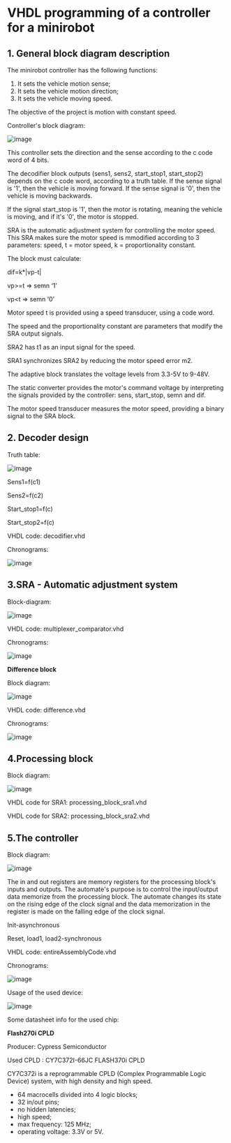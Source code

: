 <h1>VHDL programming of a controller for a minirobot</h1>

<h2>1. General block diagram description</h2>

The minirobot controller has the following functions:
1. It sets the vehicle motion sense;
2. It sets the vehicle motion direction;
3. It sets the vehicle moving speed.

The objective of the project is motion with constant speed. 

Controller's block diagram:

![image](https://github.com/codrinalisaru/VHDL-code-for-a-minirobot-controller/assets/94629883/cbed5922-9f45-45f2-9b9e-4a9e101b220e)

This controller sets the direction and the sense according to the c code word of 4 bits.

The decodifier block outputs (sens1, sens2, start_stop1, start_stop2) depends on the c code word, according to a truth table. If the sense signal is '1', then the vehicle is moving forward. If the sense signal is '0', then the vehicle is moving backwards.

If the signal start_stop is '1', then the motor is rotating, meaning the vehicle is moving, and if it's '0', the motor is stopped. 

SRA is the automatic adjustment system for controlling the motor speed. This SRA makes sure the motor speed is mmodified according to 3 parameters: speed, t = motor speed, k = proportionality constant.

The block must calculate:

dif=k*|vp-t|

vp>=t => semn ‘1’

vp<t => semn ‘0’

Motor speed t is provided using a speed transducer, using a code word. 

The speed and the proportionality constant are parameters that modify the SRA output signals. 

SRA2 has t1 as an input signal for the speed.

SRA1 synchronizes SRA2 by reducing the motor speed error m2.

The adaptive block translates the voltage levels from 3.3-5V to 9-48V.

The static converter provides the motor's command voltage by interpreting the signals provided by the controller: sens, start_stop, semn and dif. 

The motor speed transducer measures the motor speed, providing a binary signal to the SRA block. 

<h2>2. Decoder design</h2>

Truth table:

![image](https://github.com/codrinalisaru/VHDL-code-for-a-minirobot-controller/assets/94629883/b063994d-2274-4ae1-8f9b-b552a2c122e7)

Sens1=f(c1)

Sens2=f(c2)

Start_stop1=f(c)

Start_stop2=f(c)

VHDL code: decodifier.vhd

Chronograms: 

![image](https://github.com/codrinalisaru/VHDL-code-for-a-minirobot-controller/assets/94629883/24410513-e124-4506-90a3-dd054db04957)


<h2>3.SRA - Automatic adjustment system</h2>

Block-diagram: 

![image](https://github.com/codrinalisaru/VHDL-code-for-a-minirobot-controller/assets/94629883/9bde19b3-f3e0-4c5e-b6e4-2a057a91ba4f)

VHDL code: multiplexer_comparator.vhd

Chronograms:

![image](https://github.com/codrinalisaru/VHDL-code-for-a-minirobot-controller/assets/94629883/b42a0a71-605a-42a8-b115-983a3e1dcfb9)


**Difference block**

Block diagram:

![image](https://github.com/codrinalisaru/VHDL-code-for-a-minirobot-controller/assets/94629883/bedc9c17-81bb-41b2-8035-4dbe0dfd5125)

VHDL code: difference.vhd

Chronograms:

![image](https://github.com/codrinalisaru/VHDL-code-for-a-minirobot-controller/assets/94629883/8f69ee2d-4b5d-4e1c-8cd7-537120a6bc36)

<h2>4.Processing block</h2>

Block diagram:

![image](https://github.com/codrinalisaru/VHDL-code-for-a-minirobot-controller/assets/94629883/a9762c3f-2d53-48ba-97d0-75f2a178e016)

VHDL code for SRA1: processing_block_sra1.vhd

VHDL code for SRA2: processing_block_sra2.vhd

<h2>5.The controller</h2>

Block diagram:

![image](https://github.com/codrinalisaru/VHDL-code-for-a-minirobot-controller/assets/94629883/62987a75-6640-4930-bdd1-fb56fe531c87)

The in and out registers are memory registers for the processing block's inputs and outputs. The automate's purpose is to control the input/output data memorize from the processing block. The automate changes its state on the rising edge of the clock signal and the data memorization in the register is made on the falling edge of the clock signal. 

Init-asynchronous

Reset, load1, load2-synchronous

VHDL code: entireAssemblyCode.vhd

Chronograms:

![image](https://github.com/codrinalisaru/VHDL-code-for-a-minirobot-controller/assets/94629883/f7f8105f-6686-431b-af4a-f0202dcb0a80)

Usage of the used device:

![image](https://github.com/codrinalisaru/VHDL-code-for-a-minirobot-controller/assets/94629883/d3a5baae-fb48-4980-bfbf-ba18e5606ef0)

Some datasheet info for the used chip:

**Flash270i CPLD**

Producer: Cypress Semiconductor

Used CPLD :  CY7C372I-66JC FLASH370i CPLD

CY7C372i is a reprogrammable CPLD (Complex Programmable Logic Device) system, with high density and high speed. 

- 64 macrocells divided into 4 logic blocks;
- 32 in/out pins;
- no hidden latencies;
- high speed;
- max frequency: 125 MHz;
- operating voltage: 3.3V or 5V. 

